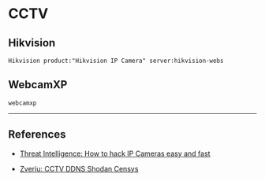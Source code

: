 # CCTV

## Hikvision

```
Hikvision product:"Hikvision IP Camera" server:hikvision-webs
```

## WebcamXP

```
webcamxp
```

---
## References

- [Threat Intelligence: How to hack IP Cameras easy and fast](https://medium.com/@Threat_Intelligence/how-to-hack-ip-cameras-easy-and-fast-72344c969f80)

- [Zveriu: CCTV DDNS Shodan Censys](https://github.com/zveriu/cctv-ddns-shodan-censys)